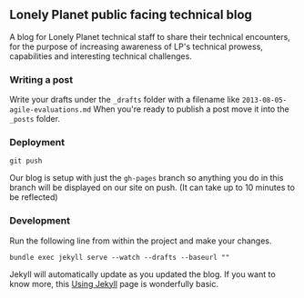 ## Lonely Planet public facing technical blog

A blog for Lonely Planet technical staff to share their technical encounters, for the purpose of increasing awareness of LP's technical prowess, capabilities and interesting technical challenges.

### Writing a post

Write your drafts under the `_drafts` folder with a filename like `2013-08-05-agile-evaluations.md`
When you're ready to publish a post move it into the `_posts` folder.

### Deployment

`git push`

Our blog is setup with just the `gh-pages` branch so anything you do in this branch will be displayed on our site on push. (It can take up to 10 minutes to be reflected)

### Development

Run the following line from within the project and make your changes.

`bundle exec jekyll serve --watch --drafts --baseurl ""`

Jekyll will automatically update as you updated the blog. If you want to know more, this [Using Jekyll](https://help.github.com/articles/using-jekyll-with-pages) page is wonderfully basic.
